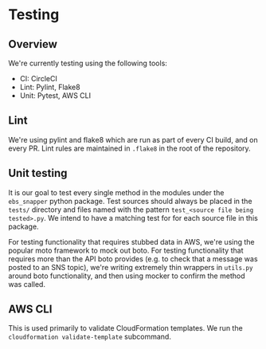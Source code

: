 # Testing

## Overview

We're currently testing using the following tools:

- CI: CircleCI
- Lint: Pylint, Flake8
- Unit: Pytest, AWS CLI

## Lint

We're using pylint and flake8 which are run as part of every CI build, and on every PR. Lint rules are maintained in `.flake8` in the root of the repository.

## Unit testing

It is our goal to test every single method in the modules under the `ebs_snapper` python package. Test sources should always be placed in the `tests/` directory and files named with the pattern `test_<source file being tested>.py`. We intend to have a matching test for for each source file in this package.

For testing functionality that requires stubbed data in AWS, we're using the popular moto framework to mock out boto. For testing functionality that requires more than the API boto provides (e.g. to check that a message was posted to an SNS topic), we're writing extremely thin wrappers in `utils.py` around boto functionality, and then using mocker to confirm the method was called.

## AWS CLI

This is used primarily to validate CloudFormation templates. We run the `cloudformation validate-template` subcommand.

